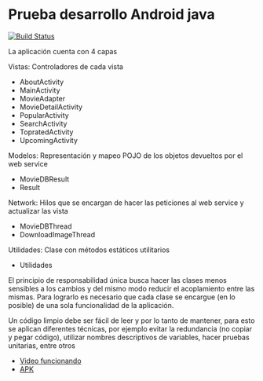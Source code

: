 # Prueba desarrollo Android java 

[![Build Status](https://travis-ci.org/joemccann/dillinger.svg?branch=master)](https://travis-ci.org/joemccann/dillinger)

La aplicación cuenta con 4 capas

Vistas: Controladores de cada vista
- AboutActivity
- MainActivity
- MovieAdapter
- MovieDetailActivity
- PopularActivity
- SearchActivity
- TopratedActivity
- UpcomingActivity

Modelos: Representación y mapeo POJO de los objetos devueltos por el web service
- MovieDBResult
- Result

Network: Hilos que se encargan de hacer las peticiones al web service y actualizar las vista
- MovieDBThread
- DownloadImageThread

Utilidades: Clase con métodos estáticos utilitarios
- Utilidades


 El principio de responsabilidad única busca hacer las clases menos sensibles a los cambios y del mismo modo reducir el acoplamiento entre las mismas. Para lograrlo es necesario que cada clase se encargue  (en lo posible) de una sola funcionalidad de la aplicación.

 Un código limpio debe ser fácil de leer y por lo tanto de mantener, para esto se aplican diferentes técnicas, por ejemplo evitar la redundancia (no copiar y pegar código), utilizar nombres descriptivos de variables, hacer pruebas unitarias, entre otros
 
 * [Video funcionando](https://www.youtube.com/watch?v=-cd-vDWBOBw)
 * [APK](https://github.com/juancamilogaviriaacosta/juanRappiMovieTest/releases)
 

